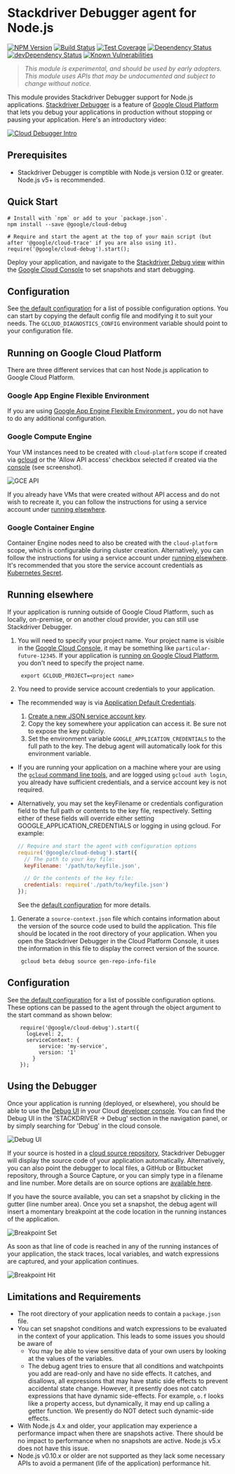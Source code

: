# Stackdriver Debugger agent for Node.js

[![NPM Version][npm-image]][npm-url]
[![Build Status][travis-image]][travis-url]
[![Test Coverage][coveralls-image]][coveralls-url]
[![Dependency Status][david-image]][david-url]
[![devDependency Status][david-dev-image]][david-dev-url]
[![Known Vulnerabilities][snyk-image]][snyk-url]

> *This module is experimental, and should be used by early adopters. This module uses APIs that may be undocumented and subject to change without notice.*

This module provides Stackdriver Debugger support for Node.js applications. [Stackdriver Debugger](https://cloud.google.com/tools/cloud-debugger/) is a feature of [Google Cloud Platform](https://cloud.google.com/) that lets you debug your applications in production without stopping or pausing your application. Here's an introductory video:

[![Cloud Debugger Intro](http://img.youtube.com/vi/tyHcK_kAOpw/0.jpg)](https://www.youtube.com/watch?v=tyHcK_kAOpw)

## Prerequisites
* Stackdriver Debugger is comptible with Node.js version 0.12 or greater. Node.js v5+ is recommended.

## Quick Start
```shell
# Install with `npm` or add to your `package.json`.
npm install --save @google/cloud-debug

# Require and start the agent at the top of your main script (but after '@google/cloud-trace' if you are also using it).
require('@google/cloud-debug').start();
```
Deploy your application, and navigate to the [Stackdriver Debug view][debug-tab] within the [Google Cloud Console][dev-console] to set snapshots and start debugging.

## Configuration

See [the default configuration](config.js) for a list of possible configuration options. You can start by copying the default config file and modifying it to suit your needs. The `GCLOUD_DIAGNOSTICS_CONFIG` environment variable should point to your configuration file.

## Running on Google Cloud Platform

There are three different services that can host Node.js application to Google Cloud Platform.

### Google App Engine Flexible Environment

If you are using [Google App Engine Flexible Environment ](https://cloud.google.com/appengine/docs/flexible/), you do not have to do any additional configuration.

### Google Compute Engine

Your VM instances need to be created with `cloud-platform` scope if created via [gcloud](https://cloud.google.com/sdk) or the 'Allow API access' checkbox selected if created via the [console](https://console.cloud.google.com) (see screenshot).

![GCE API](doc/images/gce.png?raw=true)

If you already have VMs that were created without API access and do not wish to recreate it, you can follow the instructions for using a service account under [running elsewhere](#running-elsewhere).

### Google Container Engine

Container Engine nodes need to also be created with the `cloud-platform` scope, which is configurable during cluster creation. Alternatively, you can follow the instructions for using a service account under [running elsewhere](#running-elsewhere). It's recommended that you store the service account credentials as [Kubernetes Secret](http://kubernetes.io/v1.1/docs/user-guide/secrets.html).

## Running elsewhere

If your application is running outside of Google Cloud Platform, such as locally, on-premise, or on another cloud provider, you can still use Stackdriver Debugger.

1. You will need to specify your project name. Your project name is visible in the [Google Cloud Console][cloud-console-projects], it may be something like `particular-future-12345`. If your application is [running on Google Cloud Platform](running-on-google-cloud-platform), you don't need to specify the project name.

        export GCLOUD_PROJECT=<project name>

1. You need to provide service account credentials to your application.
  * The recommended way is via [Application Default Credentials][app-default-credentials].
    1. [Create a new JSON service account key][service-account].
    1. Copy the key somewhere your application can access it. Be sure not to expose the key publicly.
    1. Set the environment variable `GOOGLE_APPLICATION_CREDENTIALS` to the full path to the key. The debug agent will automatically look for this environment variable.
  * If you are running your application on a machine where your are using the [`gcloud` command line tools][gcloud-sdk], and are logged using `gcloud auth login`, you already have sufficient credentials, and a service account key is not required.
  * Alternatively, you may set the keyFilename or credentials configuration field to the full path or contents to the key file, respectively. Setting either of these fields will override either setting GOOGLE_APPLICATION_CREDENTIALS or logging in using gcloud. For example:

    ```js
    // Require and start the agent with configuration options
    require('@google/cloud-debug').start({
      // The path to your key file:
      keyFilename: '/path/to/keyfile.json',

      // Or the contents of the key file:
      credentials: require('./path/to/keyfile.json')
    });
    ```
    
    See the [default configuration](https://github.com/GoogleCloudPlatform/cloud-debug-nodejs/blob/master/config.js) for more details.

1. Generate a `source-context.json` file which contains information about the version of the source code used to build the application. This file should be located in the root directory of your application. When you open the Stackdriver Debugger in the Cloud Platform Console, it uses the information in this file to display the correct version of the source.

        gcloud beta debug source gen-repo-info-file

## Configuration

See [the default configuration](config.js) for a list of possible configuration options. These options can be passed to the agent through the object argument to the start command as shown below:

        require('@google/cloud-debug').start({
          logLevel: 2,
          serviceContext: {
              service: 'my-service',
              version: '1'
            }
        });

## Using the Debugger

Once your application is running (deployed, or elsewhere), you should be able to use the [Debug UI][debug-tab] in your Cloud [developer console][dev-console]. You can find the Debug UI in the 'STACKDRIVER -> Debug' section in the navigation panel, or by simply searching for 'Debug' in the cloud console.

![Debug UI](doc/images/debug-ui.png?raw=true)

If your source is hosted in a [cloud source repository](https://cloud.google.com/tools/cloud-repositories/docs/), Stackdriver Debugger will display the source code of your application automatically. Alternatively, you can also point the debugger to local files, a GitHub or Bitbucket repository, through a Source Capture, or you can simply type in a filename and line number. More details are on source options are [available here](https://cloud.google.com/debugger/docs/source-options).

If you have the source available, you can set a snapshot by clicking in the gutter (line number area). Once you set a snapshot, the debug agent will insert a momentary breakpoint at the code location in the running instances of the application.

![Breakpoint Set](doc/images/breakpoint-set.png?raw=true)

As soon as that line of code is reached in any of the running instances of your application, the stack traces, local variables, and watch expressions are captured, and your application continues.

![Breakpoint Hit](doc/images/breakpoint-hit.png?raw=true)

## Limitations and Requirements
* The root directory of your application needs to contain a `package.json` file.
* You can set snapshot conditions and watch expressions to be evaluated in the context of your application. This leads to some issues you should be aware of
  * You may be able to view sensitive data of your own users by looking at the values of the variables.
  * The debug agent tries to ensure that all conditions and watchpoints you add are read-only and have no side effects. It catches, and disallows, all expressions that may have static side effects to prevent accidental state change. However, it presently does not catch expressions that have dynamic side-effects. For example, `o.f` looks like a property access, but dynamically, it may end up calling a getter function. We presently do NOT detect such dynamic-side effects.
* With Node.js 4.x and older, your application may experience a performance impact when there are snapshots active. There should be no impact to performance when no snapshots are active. Node.js v5.x does not have this issue.
* Node.js v0.10.x or older are not supported as they lack some necessary APIs to avoid a permanent (life of the application) performance hit.


[cloud-debugger]: https://cloud.google.com/tools/cloud-debugger/
[dev-console]: https://console.cloud.google.com/
[debug-tab]: https://console.cloud.google.com/debug
[gcloud-sdk]: https://cloud.google.com/sdk/gcloud/
[cloud-console-projects]: https://console.cloud.google.com/iam-admin/projects
[app-default-credentials]: https://cloud.google.com/identity/protocols/application-default-credentials
[service-account]: https://console.cloud.google.com/apis/credentials/serviceaccountkey
[npm-image]: https://img.shields.io/npm/v/@google/cloud-debug.svg
[npm-url]: https://npmjs.org/package/@google/cloud-debug
[travis-image]: https://travis-ci.org/GoogleCloudPlatform/cloud-debug-nodejs.svg?branch=master
[travis-url]: https://travis-ci.org/GoogleCloudPlatform/cloud-debug-nodejs
[coveralls-image]: https://img.shields.io/coveralls/GoogleCloudPlatform/cloud-debug-nodejs/master.svg
[coveralls-url]: https://coveralls.io/r/GoogleCloudPlatform/cloud-debug-nodejs?branch=master
[david-image]: https://david-dm.org/GoogleCloudPlatform/cloud-debug-nodejs.svg
[david-url]: https://david-dm.org/GoogleCloudPlatform/cloud-debug-nodejs
[david-dev-image]: https://david-dm.org/GoogleCloudPlatform/cloud-debug-nodejs/dev-status.svg
[david-dev-url]: https://david-dm.org/GoogleCloudPlatform/cloud-debug-nodejs?type=dev
[snyk-image]: https://snyk.io/test/github/GoogleCloudPlatform/cloud-debug-nodejs/badge.svg
[snyk-url]: https://snyk.io/test/github/GoogleCloudPlatform/cloud-debug-nodejs
